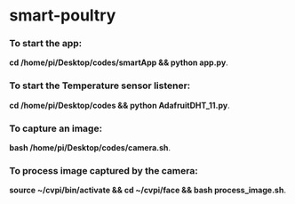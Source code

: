 # smart-poultry

### To start the app:
**cd /home/pi/Desktop/codes/smartApp && python app.py**.  

### To start the Temperature sensor listener:
**cd /home/pi/Desktop/codes && python AdafruitDHT_11.py**.

### To capture an image:
**bash /home/pi/Desktop/codes/camera.sh**.


### To process image captured by the camera:
**source ~/cvpi/bin/activate && cd ~/cvpi/face && bash process_image.sh**.
